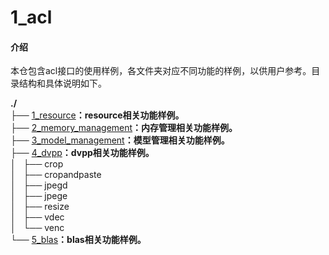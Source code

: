# 1_acl

#### 介绍
本仓包含acl接口的使用样例，各文件夹对应不同功能的样例，以供用户参考。目录结构和具体说明如下。

**./**   
├── [1_resource](./1_resource)**：resource相关功能样例。**      
├── [2_memory_management](./2_memory_management)**：内存管理相关功能样例。**    
├── [3_model_management](./3_model_management)**：模型管理相关功能样例。**    
├── [4_dvpp](./4_dvpp)**：dvpp相关功能样例。**    
│   ├── crop   
│   ├── cropandpaste   
│   ├── jpegd   
│   ├── jpege   
│   ├── resize   
│   ├── vdec   
│   └── venc   
└── [5_blas](./5_blas)**：blas相关功能样例。**    



